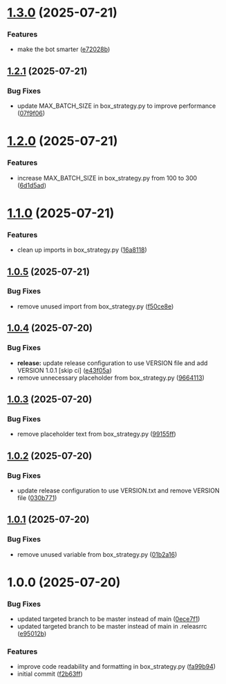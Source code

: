 # [1.3.0](https://github.com/akramsameer/test-tags/compare/v1.2.1...v1.3.0) (2025-07-21)


### Features

* make the bot smarter ([e72028b](https://github.com/akramsameer/test-tags/commit/e72028b967d3f9f82d8eeb9cd941a0a7d107c90a))

## [1.2.1](https://github.com/akramsameer/test-tags/compare/v1.2.0...v1.2.1) (2025-07-21)


### Bug Fixes

* update MAX_BATCH_SIZE in box_strategy.py to improve performance ([07f9f06](https://github.com/akramsameer/test-tags/commit/07f9f06acfb677b41a23cf290cc7b61f0c33369d))

# [1.2.0](https://github.com/akramsameer/test-tags/compare/v1.1.0...v1.2.0) (2025-07-21)


### Features

* increase MAX_BATCH_SIZE in box_strategy.py from 100 to 300 ([6d1d5ad](https://github.com/akramsameer/test-tags/commit/6d1d5ad477a71d7264b44209b9706fb3b92f7fd9))

# [1.1.0](https://github.com/akramsameer/test-tags/compare/v1.0.5...v1.1.0) (2025-07-21)


### Features

* clean up imports in box_strategy.py ([16a8118](https://github.com/akramsameer/test-tags/commit/16a8118c1e973cda94909997dbd97c220320a54e))

## [1.0.5](https://github.com/akramsameer/test-tags/compare/v1.0.4...v1.0.5) (2025-07-21)


### Bug Fixes

* remove unused import from box_strategy.py ([f50ce8e](https://github.com/akramsameer/test-tags/commit/f50ce8ed7c5b3cde9f480140c4e193e3d3e840f8))

## [1.0.4](https://github.com/akramsameer/test-tags/compare/v1.0.3...v1.0.4) (2025-07-20)


### Bug Fixes

* **release:** update release configuration to use VERSION file and add VERSION 1.0.1 [skip ci] ([e43f05a](https://github.com/akramsameer/test-tags/commit/e43f05a8d5b579f39ee9bdc98f50dc27d165cecf))
* remove unnecessary placeholder from box_strategy.py ([9664113](https://github.com/akramsameer/test-tags/commit/9664113d5a959891980239d5f9cfd70eeceaf158))

## [1.0.3](https://github.com/akramsameer/test-tags/compare/v1.0.2...v1.0.3) (2025-07-20)


### Bug Fixes

* remove placeholder text from box_strategy.py ([99155ff](https://github.com/akramsameer/test-tags/commit/99155ff305b7aa27985ed30096495d2c025d569b))

## [1.0.2](https://github.com/akramsameer/test-tags/compare/v1.0.1...v1.0.2) (2025-07-20)


### Bug Fixes

* update release configuration to use VERSION.txt and remove VERSION file ([030b771](https://github.com/akramsameer/test-tags/commit/030b77159742fcc5593949cb80c4e070f1abbf6c))

## [1.0.1](https://github.com/akramsameer/test-tags/compare/v1.0.0...v1.0.1) (2025-07-20)


### Bug Fixes

* remove unused variable from box_strategy.py ([01b2a16](https://github.com/akramsameer/test-tags/commit/01b2a1633bbf8bd492ddfc35adae169d6dafe8b9))

# 1.0.0 (2025-07-20)


### Bug Fixes

* updated targeted branch to be master instead of main ([0ece7f1](https://github.com/akramsameer/test-tags/commit/0ece7f1f75d884a13ce38721835bf7578c0f0ea5))
* updated targeted branch to be master instead of main in .releasrrc ([e95012b](https://github.com/akramsameer/test-tags/commit/e95012b05b9fa6718cb5a123527feaeec201d533))


### Features

* improve code readability and formatting in box_strategy.py ([fa99b94](https://github.com/akramsameer/test-tags/commit/fa99b947867254701fff0f32b58bb05e33ae56fc))
* initial commit ([f2b63ff](https://github.com/akramsameer/test-tags/commit/f2b63ff07519dc17892c0e9afd71215402844ea9))
